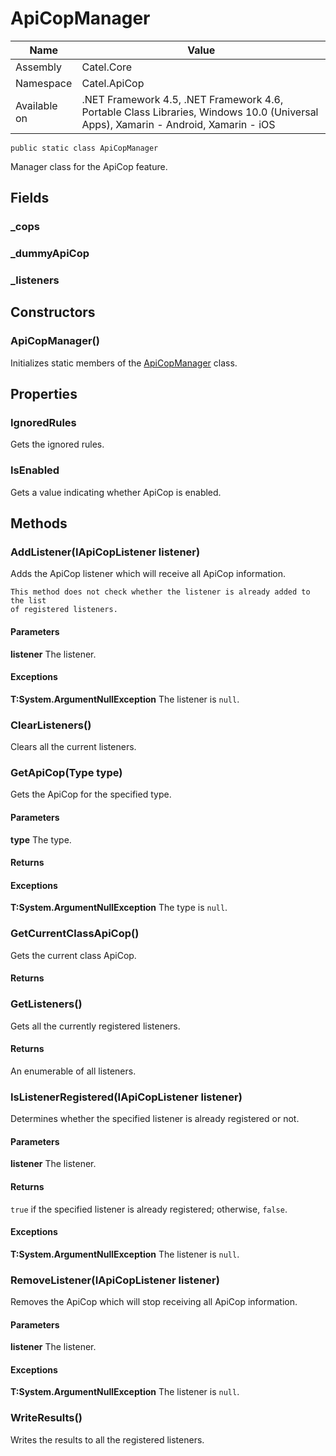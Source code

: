 

# ApiCopManager

Name|Value
---|---
Assembly|Catel.Core
Namespace|Catel.ApiCop
Available on|.NET Framework 4.5, .NET Framework 4.6, Portable Class Libraries, Windows 10.0 (Universal Apps), Xamarin - Android, Xamarin - iOS

```
public static class ApiCopManager
```

Manager class for the ApiCop feature.



## Fields

### _cops

### _dummyApiCop

### _listeners

## Constructors

### ApiCopManager()

Initializes static members of the [ApiCopManager](#) class.



## Properties

### IgnoredRules

Gets the ignored rules.



### IsEnabled

Gets a value indicating whether ApiCop is enabled.



## Methods

### AddListener(IApiCopListener listener)

Adds the ApiCop listener which will receive all ApiCop information.
    


    This method does not check whether the listener is already added to the list
    of registered listeners.

#### Parameters

**listener**
The listener.

#### Exceptions

**T:System.ArgumentNullException**
The listener is ```null```.



### ClearListeners()

Clears all the current listeners.



### GetApiCop(Type type)

Gets the ApiCop for the specified type.

#### Parameters

**type**
The type.

#### Returns

#### Exceptions

**T:System.ArgumentNullException**
The type is ```null```.



### GetCurrentClassApiCop()

Gets the current class ApiCop.

#### Returns



### GetListeners()

Gets all the currently registered listeners.

#### Returns

An enumerable of all listeners.



### IsListenerRegistered(IApiCopListener listener)

Determines whether the specified listener is already registered or not.

#### Parameters

**listener**
The listener.

#### Returns

```true``` if the specified listener is already registered; otherwise, ```false```.

#### Exceptions

**T:System.ArgumentNullException**
The listener is ```null```.



### RemoveListener(IApiCopListener listener)

Removes the ApiCop which will stop receiving all ApiCop information.

#### Parameters

**listener**
The listener.

#### Exceptions

**T:System.ArgumentNullException**
The listener is ```null```.



### WriteResults()

Writes the results to all the registered listeners.



